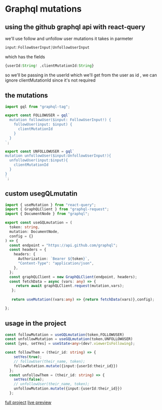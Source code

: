 # Graphql mutations 
## using the github graphql api with react-query

we'll use follow and unfollow user mutations
it takes in parmeter 
```ts
input:FollowUserInput|UnfollowUserInput
```
which has the fields 

```ts
{userId:String! ,clientMutationId:String}
```
so we'll be passing in the userId which we'll get from the user as id , we can ignore clientMutationId since it's not required

## the mutations

```ts
import gql from "graphql-tag";

export const FOLLOWUSER = gql`
  mutation followUser($input: FollowUserInput!) {
    followUser(input: $input) {
      clientMutationId
    }
  }
`;

export const UNFOLLOWUSER = gql`
mutation unfollowUser($input:UnfollowUserInput!){
  unfollowUser(input:$input){
    clientMutationId
  }
}
`;
```

## custom usegQLmutatin

```ts
import { useMutation } from "react-query";
import { GraphQLClient } from "graphql-request";
import { DocumentNode } from "graphql";

export const useGQLmutation = (
  token: string,
  mutation: DocumentNode,
  config = {}
) => {
  const endpoint = "https://api.github.com/graphql";
  const headers = {
    headers: {
      Authorization: `Bearer ${token}`,
      "Content-Type": "application/json",
    },
  };
  const graphQLClient = new GraphQLClient(endpoint, headers);
  const fetchData = async (vars: any) => {
     return await graphQLClient.request(mutation,vars);
   };
  
   return useMutation((vars:any) => {return fetchData(vars)},config);

};

```

## usage in the project

```ts
const followMutation = useGQLmutation(token,FOLLOWUSER)
const unfollowMutation = useGQLmutation(token,UNFOLLOWUSER)
const [yes, setYes] = useState<any>(dev?.viewerIsFollowing);

const followThem = (their_id: string) => {
    setYes(true);
    // followUser(their_name, token);
    followMutation.mutate({input:{userId:their_id}})
  };
  const unfollowThem = (their_id: string) => {
    setYes(false);
    // unfollowUser(their_name, token);
    unfollowMutation.mutate({input:{userId:their_id}})
  };

```

[full project](https://github.com/tigawanna/gitdeck)
[live preview](https://gitdeck-two.vercel.app/)

